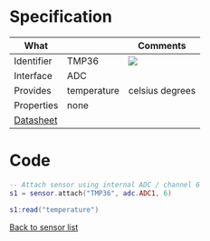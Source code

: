 # Specification

| What         |             | Comments                   |
|--------------|-------------|----------------------------|
| Identifier   | TMP36       | ![](http://git.whitecatboard.org/tmp36.png)                           |
| Interface    | ADC         |                            |
| Provides     | temperature | celsius degrees            |
| Properties   | none        |                            |
| [Datasheet](http://www.analog.com/media/en/technical-documentation/data-sheets/TMP35_36_37.pdf)    |             |                            |


# Code

```lua
-- Attach sensor using internal ADC / channel 6
s1 = sensor.attach("TMP36", adc.ADC1, 6)

s1:read("temperature")
```

[Back to sensor list](https://github.com/whitecatboard/Lua-RTOS-ESP32/wiki/Sensor-module#supported-sensors)